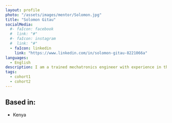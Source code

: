 ```yaml
---
layout: profile
photo: "/assets/images/mentor/Solomon.jpg"
title: "Solomon Gitau"
socialMedia:
  #- faIcon: facebook
  #  link: "#"
  #- faIcon: instagram
  #  link: "#"
  - faIcon: linkedin
    link: "https://www.linkedin.com/in/solomon-gitau-8221066a"
languages:
  - English
description: I am a trained mechatronics engineer with experience in the development of open-source software and hardware having have been involved in the development of projects such as the open source ventilator projects and the open-source filament extruder. 
tags:
  - cohort1
  - cohort2
---
```



## Based in:
- Kenya

